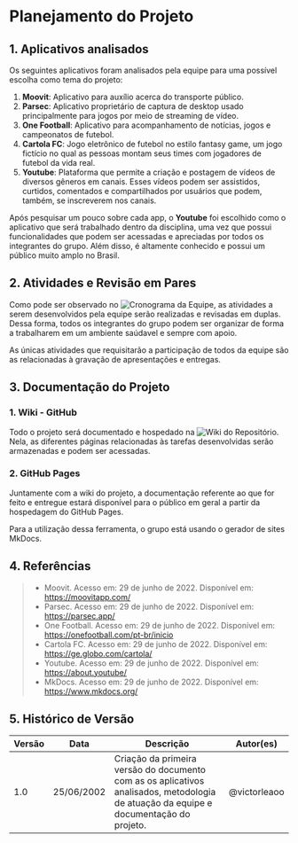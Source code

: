 # Planejamento do Projeto

## 1. Aplicativos analisados

Os seguintes aplicativos foram analisados pela equipe para uma possível escolha como tema do projeto:
1. **Moovit**: Aplicativo para auxílio acerca do transporte público.
2. **Parsec**: Aplicativo proprietário de captura de desktop usado principalmente para jogos por meio de streaming de vídeo.
3. **One Football**: Aplicativo para acompanhamento de notícias, jogos e campeonatos de futebol.
4. **Cartola FC**: Jogo eletrônico de futebol no estilo fantasy game, um jogo fictício no qual as pessoas montam seus times com jogadores de futebol da vida real.
5. **Youtube**: Plataforma que permite a criação e postagem de vídeos de diversos gêneros em canais. Esses vídeos podem ser assistidos, curtidos, comentados e compartilhados por usuários que podem, também, se inscreverem nos canais.

Após pesquisar um pouco sobre cada app, o **Youtube** foi escolhido como o aplicativo que será trabalhado dentro da disciplina, uma vez que possui funcionalidades que podem ser acessadas e apreciadas por todos os integrantes do grupo. Além disso, é altamente conhecido e possui um público muito amplo no Brasil.

## 2. Atividades e Revisão em Pares

Como pode ser observado no ![Cronograma da Equipe](https://requisitos-de-software.github.io/2022.1-Youtube/planejamento/cronograma/), as atividades a serem desenvolvidos pela equipe serão realizadas e revisadas em duplas. Dessa forma, todos os integrantes do grupo podem ser organizar de forma a trabalharem em um ambiente saúdavel e sempre com apoio.

As únicas atividades que requisitarão a participação de todos da equipe são as relacionadas à gravação de apresentações e entregas.

## 3. Documentação do Projeto

### 1. Wiki - GitHub
Todo o projeto será documentado e hospedado na ![Wiki do Repositório](https://github.com/Requisitos-de-Software/2022.1-Youtube/wiki). Nela, as diferentes páginas relacionadas às tarefas desenvolvidas serão armazenadas e podem ser acessadas.

### 2. GitHub Pages
Juntamente com a wiki do projeto, a documentação referente ao que for feito e entregue estará disponível para o público em geral a partir da hospedagem do GitHub Pages.

Para a utilização dessa ferramenta, o grupo está usando o gerador de sites MkDocs.

## 4. Referências

> - Moovit. Acesso em: 29 de junho de 2022. Disponível em: https://moovitapp.com/
> - Parsec. Acesso em: 29 de junho de 2022. Disponível em: https://parsec.app/
> - One Football. Acesso em: 29 de junho de 2022. Disponível em: https://onefootball.com/pt-br/inicio
> - Cartola FC. Acesso em: 29 de junho de 2022. Disponível em: https://ge.globo.com/cartola/
> - Youtube. Acesso em: 29 de junho de 2022. Disponível em: https://about.youtube/
> - MkDocs. Acesso em: 29 de junho de 2022. Disponível em: https://www.mkdocs.org/

## 5. Histórico de Versão
| Versão | Data | Descrição | Autor(es) |
| ------ | ---- | --------- | --------- |
| 1.0    | 25/06/2002 | Criação da primeira versão do documento com as os aplicativos analisados, metodologia de atuação da equipe e documentação do projeto. | @victorleaoo |